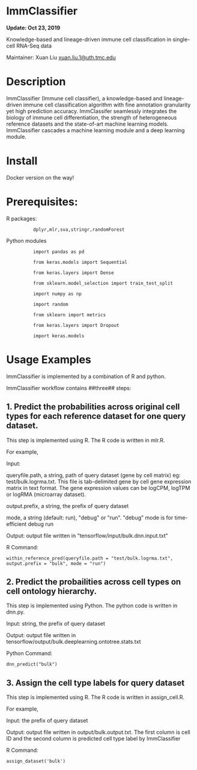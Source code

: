 # ImmClassifier

**Update: Oct 23, 2019**

Knowledge-based and lineage-driven immune cell classification in single-cell RNA-Seq data

Maintainer: Xuan Liu <xuan.liu.1@uth.tmc.edu>

# Description

ImmClassifier (Immune cell classifier), a knowledge-based and lineage-driven immune cell  classification algorithm with fine annotation granularity yet high prediction accuracy. ImmClassifer seamlessly integrates the biology of immune cell differentiation, the strength of heterogeneous reference datasets and the state-of-art machine learning models. ImmClassifier cascades a machine learning module and a deep learning module. 

# Install

Docker version on the way!

# Prerequisites:

R packages: 

              dplyr,mlr,sva,stringr,randomForest

Python modules
              
              import pandas as pd
              
              from keras.models import Sequential
              
              from keras.layers import Dense
              
              from sklearn.model_selection import train_test_split
              
              import numpy as np
              
              import random
              
              from sklearn import metrics
              
              from keras.layers import Dropout
              
              import keras.models
              

# Usage Examples

ImmClassifier is implemented by a combination of R and python. 

ImmClassifier workflow contains ##three## steps:

## 1. Predict the probabilities across original cell types for each reference dataset for one query dataset. 
This step is implemented using R. The R code is written in mlr.R. 

For example,  

Input: 
       
queryfile.path, a string, path of query dataset (gene by cell matrix) eg: test/bulk.logrma.txt. This file is tab-delimited gene by cell gene expression matrix in text format. The gene expression values can be logCPM, logTPM or logRMA (microarray dataset).

output.prefix, a string, the prefix of query dataset
       
mode, a string (default: run), "debug" or "run". "debug" mode is for time-efficient debug run
       
        
Output: output file written in "tensorflow/input/bulk.dnn.input.txt"

R Command: 

```within_reference_pred(queryfile.path = "test/bulk.logrma.txt", output.prefix = "bulk", mode = "run")```

## 2. Predict the probailities across cell types on cell ontology hierarchy. 

This step is implemented using Python. The python code is written in dnn.py.

Input: string, the prefix of query dataset

Output: output file written in tensorflow/output/bulk.deeplearning.ontotree.stats.txt

Python Command: 
    
```dnn_predict("bulk")```


## 3. Assign the cell type labels for query dataset

This step is implemented using R. The R code is written in assign_cell.R. 

For example,  

Input: the prefix of query dataset

Output:  output file written in output/bulk.output.txt. The first column is cell ID and the second column is predicted cell type label by ImmClassifier

R Command: 

```assign_dataset('bulk')```

